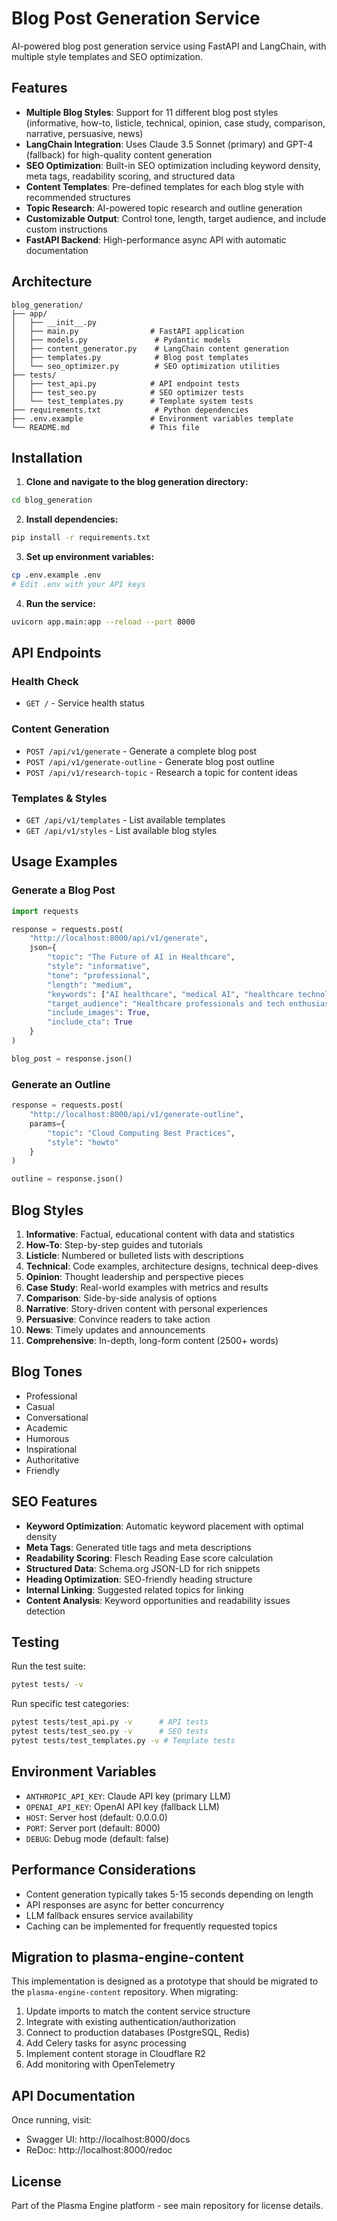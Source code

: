 # Blog Post Generation Service

AI-powered blog post generation service using FastAPI and LangChain, with multiple style templates and SEO optimization.

## Features

- **Multiple Blog Styles**: Support for 11 different blog post styles (informative, how-to, listicle, technical, opinion, case study, comparison, narrative, persuasive, news)
- **LangChain Integration**: Uses Claude 3.5 Sonnet (primary) and GPT-4 (fallback) for high-quality content generation
- **SEO Optimization**: Built-in SEO optimization including keyword density, meta tags, readability scoring, and structured data
- **Content Templates**: Pre-defined templates for each blog style with recommended structures
- **Topic Research**: AI-powered topic research and outline generation
- **Customizable Output**: Control tone, length, target audience, and include custom instructions
- **FastAPI Backend**: High-performance async API with automatic documentation

## Architecture

```
blog_generation/
├── app/
│   ├── __init__.py
│   ├── main.py                # FastAPI application
│   ├── models.py               # Pydantic models
│   ├── content_generator.py    # LangChain content generation
│   ├── templates.py            # Blog post templates
│   └── seo_optimizer.py        # SEO optimization utilities
├── tests/
│   ├── test_api.py            # API endpoint tests
│   ├── test_seo.py            # SEO optimizer tests
│   └── test_templates.py      # Template system tests
├── requirements.txt            # Python dependencies
├── .env.example               # Environment variables template
└── README.md                  # This file
```

## Installation

1. **Clone and navigate to the blog generation directory:**
```bash
cd blog_generation
```

2. **Install dependencies:**
```bash
pip install -r requirements.txt
```

3. **Set up environment variables:**
```bash
cp .env.example .env
# Edit .env with your API keys
```

4. **Run the service:**
```bash
uvicorn app.main:app --reload --port 8000
```

## API Endpoints

### Health Check
- `GET /` - Service health status

### Content Generation
- `POST /api/v1/generate` - Generate a complete blog post
- `POST /api/v1/generate-outline` - Generate blog post outline
- `POST /api/v1/research-topic` - Research a topic for content ideas

### Templates & Styles
- `GET /api/v1/templates` - List available templates
- `GET /api/v1/styles` - List available blog styles

## Usage Examples

### Generate a Blog Post

```python
import requests

response = requests.post(
    "http://localhost:8000/api/v1/generate",
    json={
        "topic": "The Future of AI in Healthcare",
        "style": "informative",
        "tone": "professional",
        "length": "medium",
        "keywords": ["AI healthcare", "medical AI", "healthcare technology"],
        "target_audience": "Healthcare professionals and tech enthusiasts",
        "include_images": True,
        "include_cta": True
    }
)

blog_post = response.json()
```

### Generate an Outline

```python
response = requests.post(
    "http://localhost:8000/api/v1/generate-outline",
    params={
        "topic": "Cloud Computing Best Practices",
        "style": "howto"
    }
)

outline = response.json()
```

## Blog Styles

1. **Informative**: Factual, educational content with data and statistics
2. **How-To**: Step-by-step guides and tutorials
3. **Listicle**: Numbered or bulleted lists with descriptions
4. **Technical**: Code examples, architecture designs, technical deep-dives
5. **Opinion**: Thought leadership and perspective pieces
6. **Case Study**: Real-world examples with metrics and results
7. **Comparison**: Side-by-side analysis of options
8. **Narrative**: Story-driven content with personal experiences
9. **Persuasive**: Convince readers to take action
10. **News**: Timely updates and announcements
11. **Comprehensive**: In-depth, long-form content (2500+ words)

## Blog Tones

- Professional
- Casual
- Conversational
- Academic
- Humorous
- Inspirational
- Authoritative
- Friendly

## SEO Features

- **Keyword Optimization**: Automatic keyword placement with optimal density
- **Meta Tags**: Generated title tags and meta descriptions
- **Readability Scoring**: Flesch Reading Ease score calculation
- **Structured Data**: Schema.org JSON-LD for rich snippets
- **Heading Optimization**: SEO-friendly heading structure
- **Internal Linking**: Suggested related topics for linking
- **Content Analysis**: Keyword opportunities and readability issues detection

## Testing

Run the test suite:

```bash
pytest tests/ -v
```

Run specific test categories:

```bash
pytest tests/test_api.py -v      # API tests
pytest tests/test_seo.py -v      # SEO tests
pytest tests/test_templates.py -v # Template tests
```

## Environment Variables

- `ANTHROPIC_API_KEY`: Claude API key (primary LLM)
- `OPENAI_API_KEY`: OpenAI API key (fallback LLM)
- `HOST`: Server host (default: 0.0.0.0)
- `PORT`: Server port (default: 8000)
- `DEBUG`: Debug mode (default: false)

## Performance Considerations

- Content generation typically takes 5-15 seconds depending on length
- API responses are async for better concurrency
- LLM fallback ensures service availability
- Caching can be implemented for frequently requested topics

## Migration to plasma-engine-content

This implementation is designed as a prototype that should be migrated to the `plasma-engine-content` repository. When migrating:

1. Update imports to match the content service structure
2. Integrate with existing authentication/authorization
3. Connect to production databases (PostgreSQL, Redis)
4. Add Celery tasks for async processing
5. Implement content storage in Cloudflare R2
6. Add monitoring with OpenTelemetry

## API Documentation

Once running, visit:
- Swagger UI: http://localhost:8000/docs
- ReDoc: http://localhost:8000/redoc

## License

Part of the Plasma Engine platform - see main repository for license details.